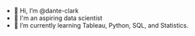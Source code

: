 - 👋 Hi, I’m @dante-clark
- 👀 I'm an aspiring data scientist
- 🌱 I’m currently learning Tableau, Python, SQL, and Statistics.
<!---
dante-clark/dante-clark is a ✨ special ✨ repository because its `README.md` (this file) appears on your GitHub profile.
You can click the Preview link to take a look at your changes.
--->
